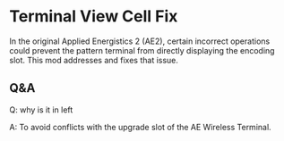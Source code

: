 # Terminal View Cell Fix
In the original Applied Energistics 2 (AE2), certain incorrect operations could prevent the pattern terminal from directly displaying the encoding slot. This mod addresses and fixes that issue.
## Q&A
Q: why is it in left

A: To avoid conflicts with the upgrade slot of the AE Wireless Terminal.
